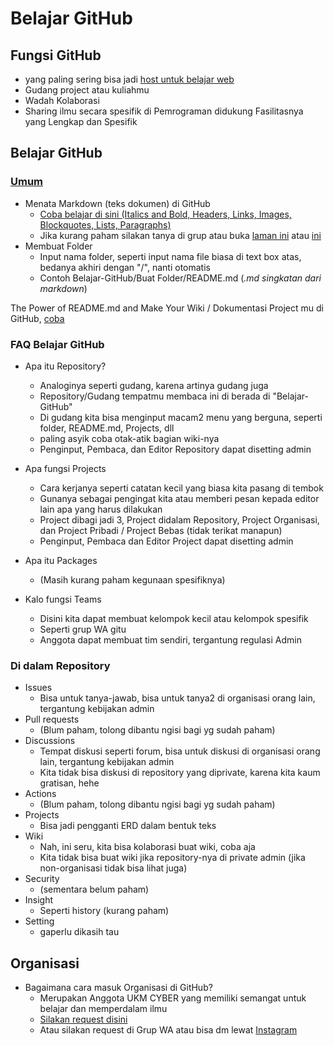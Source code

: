 # Belajar GitHub

## Fungsi GitHub
- yang paling sering bisa jadi [host untuk belajar web](https://pages.github.com/)
- Gudang project atau kuliahmu
- Wadah Kolaborasi
- Sharing ilmu secara spesifik di Pemrograman didukung Fasilitasnya yang Lengkap dan Spesifik

## Belajar GitHub

### [Umum](https://guides.github.com/)
- Menata Markdown (teks dokumen) di GitHub
  - [Coba belajar di sini (Italics and Bold, Headers, Links, Images, Blockquotes, Lists, Paragraphs)](https://www.markdowntutorial.com/)
  - Jika kurang paham silakan tanya di grup atau buka [laman ini](https://guides.github.com/features/mastering-markdown/) atau [ini](https://github.com/adam-p/markdown-here/wiki)
- Membuat Folder
  - Input nama folder, seperti input nama file biasa di text box atas, bedanya akhiri dengan "/", nanti otomatis
  - Contoh Belajar-GitHub/Buat Folder/README.md (*.md singkatan dari markdown*)

The Power of README.md and Make Your Wiki / Dokumentasi Project mu di GitHub, [coba](https://guides.github.com/features/wikis/)

### FAQ Belajar GitHub
- Apa itu Repository?
  - Analoginya seperti gudang, karena artinya gudang juga
  - Repository/Gudang tempatmu membaca ini di berada di "Belajar-GitHub"
  - Di gudang kita bisa menginput macam2 menu yang berguna, seperti folder, README.md, Projects, dll
  - paling asyik coba otak-atik bagian wiki-nya
  - Penginput, Pembaca, dan Editor Repository dapat disetting admin
  
- Apa fungsi Projects
  - Cara kerjanya seperti catatan kecil yang biasa kita pasang di tembok
  - Gunanya sebagai pengingat kita atau memberi pesan kepada editor lain apa yang harus dilakukan
  - Project dibagi jadi 3, Project didalam Repository, Project Organisasi, dan Project Pribadi / Project Bebas (tidak terikat manapun)
  - Penginput, Pembaca dan Editor Project dapat disetting admin

- Apa itu Packages
  - (Masih kurang paham kegunaan spesifiknya)

- Kalo fungsi Teams
  - Disini kita dapat membuat kelompok kecil atau kelompok spesifik
  - Seperti grup WA gitu
  - Anggota dapat membuat tim sendiri, tergantung regulasi Admin
 
### Di dalam Repository
  - Issues
    - Bisa untuk tanya-jawab, bisa untuk tanya2 di organisasi orang lain, tergantung kebijakan admin
  - Pull requests
    - (Blum paham, tolong dibantu ngisi bagi yg sudah paham)
  - Discussions
    - Tempat diskusi seperti forum, bisa untuk diskusi di organisasi orang lain, tergantung kebijakan admin
    - Kita tidak bisa diskusi di repository yang diprivate, karena kita kaum gratisan, hehe
  - Actions
    - (Blum paham, tolong dibantu ngisi bagi yg sudah paham)
  - Projects
    - Bisa jadi pengganti ERD dalam bentuk teks
  - Wiki
    - Nah, ini seru, kita bisa kolaborasi buat wiki, coba aja
    - Kita tidak bisa buat wiki jika repository-nya di private admin (jika non-organisasi tidak bisa lihat juga)
  - Security
    - (sementara belum paham)
  - Insight
    - Seperti history (kurang paham)
  - Setting
    - gaperlu dikasih tau

## Organisasi
- Bagaimana cara masuk Organisasi di GitHub?
  - Merupakan Anggota UKM CYBER yang memiliki semangat untuk belajar dan memperdalam ilmu
  - [Silakan request disini](https://github.com/UKM-CYBER-Amikom-Solo/FAQ/discussions/1)
  - Atau silakan request di Grup WA atau bisa dm lewat [Instagram](https://www.instagram.com/cyber.amikom/)
